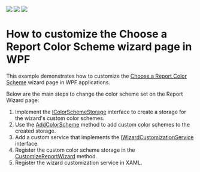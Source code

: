 <!-- default badges list -->
![](https://img.shields.io/endpoint?url=https://codecentral.devexpress.com/api/v1/VersionRange/180375835/19.1.3%2B)
[![](https://img.shields.io/badge/Open_in_DevExpress_Support_Center-FF7200?style=flat-square&logo=DevExpress&logoColor=white)](https://supportcenter.devexpress.com/ticket/details/T830427)
[![](https://img.shields.io/badge/📖_How_to_use_DevExpress_Examples-e9f6fc?style=flat-square)](https://docs.devexpress.com/GeneralInformation/403183)
<!-- default badges end -->
# How to customize the Choose a Report Color Scheme wizard page in WPF
This example demonstrates how to customize the [Choose a Report Color Scheme](https://docs.devexpress.com/XtraReports/400459/create-end-user-reporting-applications/wpf-reporting/end-user-report-designer/gui/report-wizard/table-report/choose-a-report-color-scheme) wizard page in WPF applications.

Below are the main steps to change the color scheme set on the Report Wizard page:

1. Implement the <a href="https://docs.devexpress.com/XtraReports/DevExpress.XtraReports.Wizards.ColorSchemes.IColorSchemeStorage">IColorSchemeStorage</a> interface to create a storage for the wizard's custom color schemes.
2. Use the <a href="https://docs.devexpress.com/XtraReports/DevExpress.XtraReports.Wizards.ColorSchemes.IColorSchemeStorage.AddColorScheme(DevExpress.XtraReports.Wizards.ColorSchemes.ColorScheme)">AddColorScheme</a> method to add custom color schemes to the created storage.
3. Add a custom service that implements the <a href="https://docs.devexpress.com/XtraReports/DevExpress.XtraReports.Wizards.IWizardCustomizationService">IWizardCustomizationService</a> interface. 
4. Register the custom color scheme storage in the <a href="https://docs.devexpress.com/XtraReports/DevExpress.XtraReports.Wizards.IWizardCustomizationService.CustomizeReportWizard(IWizardCustomization-XtraReportModel-)">CustomizeReportWizard</a> method.
5. Register the wizard customization service in XAML.
